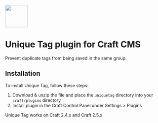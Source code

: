 <img src="https://rawgit.com/joshuabaker/craft-unique-tag/master/uniquetag/resources/icon.svg" width="72">

# Unique Tag plugin for Craft CMS

Prevent duplicate tags from being saved in the same group.

## Installation

To install Unique Tag, follow these steps:

1. Download & unzip the file and place the `uniquetag` directory into your `craft/plugins` directory
2. Install plugin in the Craft Control Panel under Settings > Plugins

Unique Tag works on Craft 2.4.x and Craft 2.5.x.
